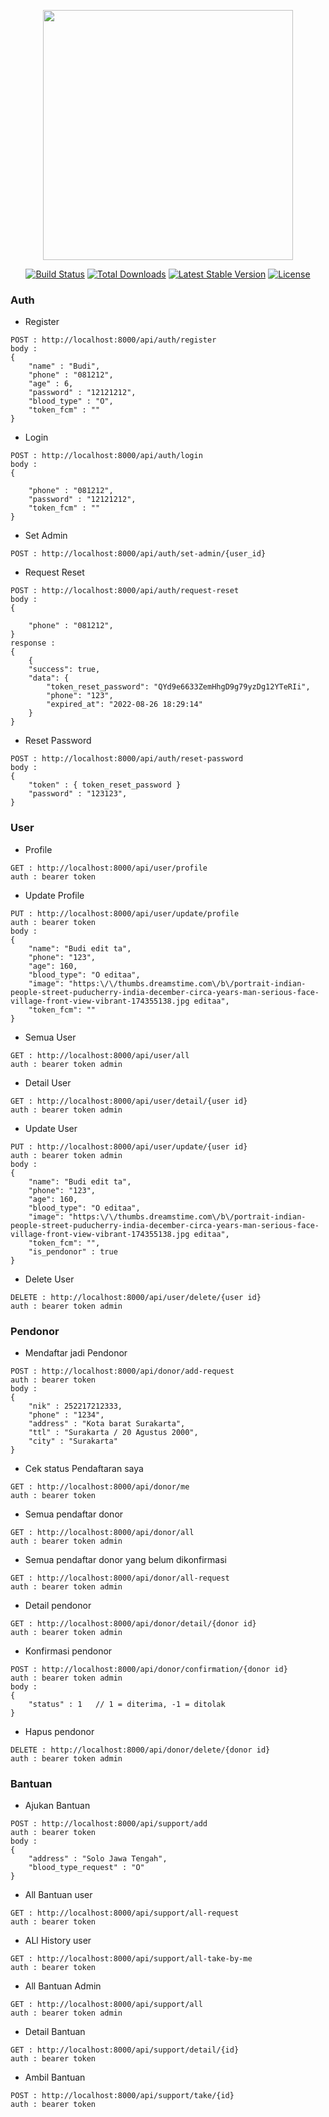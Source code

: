 <p align="center"><a href="https://laravel.com" target="_blank"><img src="https://raw.githubusercontent.com/laravel/art/master/logo-lockup/5%20SVG/2%20CMYK/1%20Full%20Color/laravel-logolockup-cmyk-red.svg" width="400"></a></p>

<p align="center">
<a href="https://travis-ci.org/laravel/framework"><img src="https://travis-ci.org/laravel/framework.svg" alt="Build Status"></a>
<a href="https://packagist.org/packages/laravel/framework"><img src="https://img.shields.io/packagist/dt/laravel/framework" alt="Total Downloads"></a>
<a href="https://packagist.org/packages/laravel/framework"><img src="https://img.shields.io/packagist/v/laravel/framework" alt="Latest Stable Version"></a>
<a href="https://packagist.org/packages/laravel/framework"><img src="https://img.shields.io/packagist/l/laravel/framework" alt="License"></a>
</p>

### Auth

- Register

```
POST : http://localhost:8000/api/auth/register
body : 
{
	"name" : "Budi",
	"phone" : "081212",
	"age" : 6,
	"password" : "12121212",
	"blood_type" : "O",
	"token_fcm" : ""
}

```

- Login

```
POST : http://localhost:8000/api/auth/login
body : 
{
	
	"phone" : "081212",
	"password" : "12121212",
	"token_fcm" : ""
}

```

- Set Admin

```
POST : http://localhost:8000/api/auth/set-admin/{user_id}

```

- Request Reset

```
POST : http://localhost:8000/api/auth/request-reset
body : 
{
	
	"phone" : "081212",
}
response : 
{
	{
	"success": true,
	"data": {
		"token_reset_password": "QYd9e6633ZemHhgD9g79yzDg12YTeRIi",
		"phone": "123",
		"expired_at": "2022-08-26 18:29:14"
	}
}

```

- Reset Password

```
POST : http://localhost:8000/api/auth/reset-password
body : 
{
	"token" : { token_reset_password }
	"password" : "123123",
}

```

### User

- Profile

```
GET : http://localhost:8000/api/user/profile
auth : bearer token
```

- Update Profile

```
PUT : http://localhost:8000/api/user/update/profile
auth : bearer token
body : 
{
	"name": "Budi edit ta",
	"phone": "123",
	"age": 160,
	"blood_type": "O editaa",
	"image": "https:\/\/thumbs.dreamstime.com\/b\/portrait-indian-people-street-puducherry-india-december-circa-years-man-serious-face-village-front-view-vibrant-174355138.jpg editaa",
	"token_fcm": ""
}
```

- Semua User

```
GET : http://localhost:8000/api/user/all
auth : bearer token admin
```

- Detail User

```
GET : http://localhost:8000/api/user/detail/{user id}
auth : bearer token admin
```

- Update User

```
PUT : http://localhost:8000/api/user/update/{user id}
auth : bearer token admin
body : 
{
	"name": "Budi edit ta",
	"phone": "123",
	"age": 160,
	"blood_type": "O editaa",
	"image": "https:\/\/thumbs.dreamstime.com\/b\/portrait-indian-people-street-puducherry-india-december-circa-years-man-serious-face-village-front-view-vibrant-174355138.jpg editaa",
	"token_fcm": "",
	"is_pendonor" : true
}
```


- Delete User

```
DELETE : http://localhost:8000/api/user/delete/{user id}
auth : bearer token admin
```

### Pendonor

- Mendaftar jadi Pendonor

```
POST : http://localhost:8000/api/donor/add-request
auth : bearer token
body : 
{
	"nik" : 252217212333,
	"phone" : "1234",
	"address" : "Kota barat Surakarta",
	"ttl" : "Surakarta / 20 Agustus 2000",
	"city" : "Surakarta"
}
```

- Cek status Pendaftaran saya

```
GET : http://localhost:8000/api/donor/me
auth : bearer token
```

- Semua pendaftar donor

```
GET : http://localhost:8000/api/donor/all
auth : bearer token admin
```

- Semua pendaftar donor yang belum dikonfirmasi

```
GET : http://localhost:8000/api/donor/all-request
auth : bearer token admin
```

- Detail pendonor

```
GET : http://localhost:8000/api/donor/detail/{donor id}
auth : bearer token admin
```

- Konfirmasi pendonor

```
POST : http://localhost:8000/api/donor/confirmation/{donor id}
auth : bearer token admin
body : 
{
	"status" : 1   // 1 = diterima, -1 = ditolak
}
```

- Hapus pendonor

```
DELETE : http://localhost:8000/api/donor/delete/{donor id}
auth : bearer token admin
```

### Bantuan

- Ajukan Bantuan

```
POST : http://localhost:8000/api/support/add
auth : bearer token
body : 
{
	"address" : "Solo Jawa Tengah",
	"blood_type_request" : "O"
}
```

- All Bantuan user

```
GET : http://localhost:8000/api/support/all-request
auth : bearer token
```

- ALl History user

```
GET : http://localhost:8000/api/support/all-take-by-me
auth : bearer token

```


- All Bantuan Admin
```
GET : http://localhost:8000/api/support/all
auth : bearer token admin
```

- Detail Bantuan
```
GET : http://localhost:8000/api/support/detail/{id}
auth : bearer token
```

- Ambil Bantuan
```
POST : http://localhost:8000/api/support/take/{id}
auth : bearer token
```